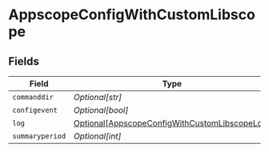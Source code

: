 # AppscopeConfigWithCustomLibscope


## Fields

| Field                                                                                                       | Type                                                                                                        | Required                                                                                                    | Description                                                                                                 |
| ----------------------------------------------------------------------------------------------------------- | ----------------------------------------------------------------------------------------------------------- | ----------------------------------------------------------------------------------------------------------- | ----------------------------------------------------------------------------------------------------------- |
| `commanddir`                                                                                                | *Optional[str]*                                                                                             | :heavy_minus_sign:                                                                                          | N/A                                                                                                         |
| `configevent`                                                                                               | *Optional[bool]*                                                                                            | :heavy_minus_sign:                                                                                          | N/A                                                                                                         |
| `log`                                                                                                       | [Optional[AppscopeConfigWithCustomLibscopeLog]](../../models/shared/appscopeconfigwithcustomlibscopelog.md) | :heavy_minus_sign:                                                                                          | N/A                                                                                                         |
| `summaryperiod`                                                                                             | *Optional[int]*                                                                                             | :heavy_minus_sign:                                                                                          | N/A                                                                                                         |